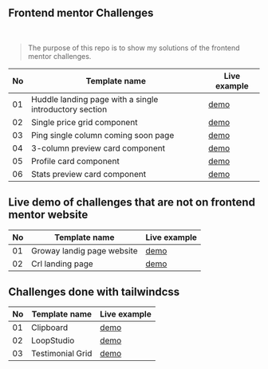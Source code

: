 ## Frontend mentor Challenges

<br/>

> The purpose of this repo is to show my solutions of the frontend mentor challenges.

| No  | Template name                                          | Live example                                                       |
| --- | ------------------------------------------------------ | ------------------------------------------------------------------ |
| 01  | Huddle landing page with a single introductory section | [demo](https://the-huddle-landing-page.netlify.app/)               |
| 02  | Single price grid component                            | [demo](https://the-single-price-grid-component-master.netlify.app) |
| 03  | Ping single column coming soon page                    | [demo](https://the-ping-coming-soon-page.netlify.app)              |
| 04  | 3-column preview card component                        | [demo](https://the-three-column-preview-card.netlify.app)          |
| 05  | Profile card component                                 | [demo](https://the-profile-card-component.netlify.app)             |
| 06  | Stats preview card component                           | [demo](https://frontend-mentor-challenges-tawny.vercel.app)        |

## Live demo of challenges that are not on frontend mentor website

| No  | Template name              | Live example                                 |
| --- | -------------------------- | -------------------------------------------- |
| 01  | Groway landig page website | [demo](https://groway-analytics.netlify.app) |
| 02  | Crl landing page           | [demo](https://crl-webpage.netlify.app)      |

## Challenges done with tailwindcss

| No  | Template name    | Live example                                              |
| --- | ---------------- | --------------------------------------------------------- |
| 01  | Clipboard        | [demo](https://the-clipboard-frontend-mentor.netlify.app) |
| 02  | LoopStudio       | [demo](https://theloopsite.netlify.app)                   |
| 03  | Testimonial Grid | [demo](https://the-testimonial-grid.netlify.app/)         |
